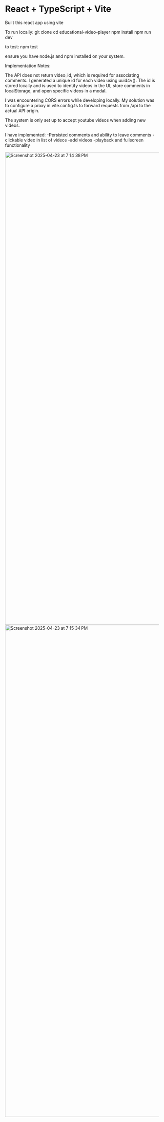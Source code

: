 # React + TypeScript + Vite

Built this react app using vite

To run locally:
git clone
cd educational-video-player
npm install
npm run dev

to test:
npm test


ensure you have node.js and npm installed on your system.

Implementation Notes:

The API does not return video_id, which is required for associating comments. 
I generated a unique id for each video using uuid4v().
The id is stored locally and is used to identify videos in the UI, store comments in localStorage, and open specific videos in a modal. 

I was encountering CORS errors while developing locally. 
My solution was to configure a proxy in vite.config.ts to forward requests from /api to the actual API origin.

The system is only set up to accept youtube videos when adding new videos.

I have implemented:
-Persisted comments and ability to leave comments
-clickable video in list of videos
-add videos
-playback and fullscreen functionality




<img width="1546" alt="Screenshot 2025-04-23 at 7 14 38 PM" src="https://github.com/user-attachments/assets/0be8e4b2-3b30-46f0-a83c-8ed3a706f776" />


<img width="1609" alt="Screenshot 2025-04-23 at 7 15 34 PM" src="https://github.com/user-attachments/assets/1f88b264-b494-4e31-ad00-1760c1041248" />







